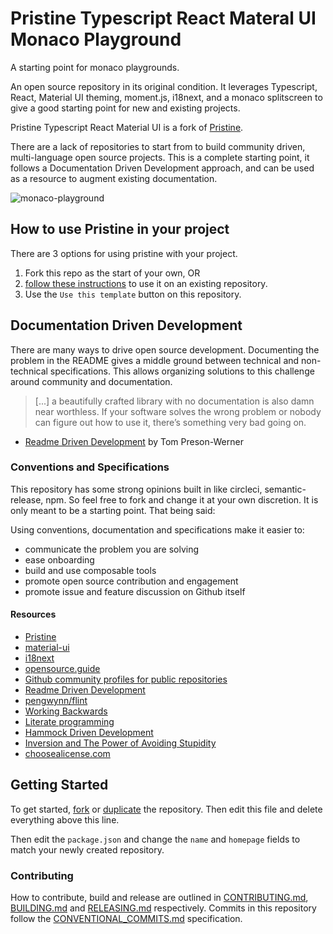 # Pristine Typescript React Materal UI Monaco Playground

A starting point for monaco playgrounds.

An open source repository in its original condition. It leverages Typescript, React, Material UI theming, moment.js, i18next, and a monaco splitscreen to give a good starting point for new and existing projects.

Pristine Typescript React Material UI is a fork of [Pristine](https://github.com/etclabscore/pristine).

There are a lack of repositories to start from to build community driven, multi-language open source projects. This is a complete starting point, it follows a Documentation Driven Development approach, and can be used as a resource to augment existing documentation.

![monaco-playground](https://user-images.githubusercontent.com/364566/67905556-f9d40580-fb2e-11e9-8410-6e55c1b614f0.gif)

## How to use Pristine in your project

There are 3 options for using pristine with your project.
1. Fork this repo as the start of your own, OR
2. [follow these instructions](https://thoughts.t37.net/merging-2-different-git-repositories-without-losing-your-history-de7a06bba804) to use it on an existing repository.
3. Use the `Use this template` button on this repository.

## Documentation Driven Development

There are many ways to drive open source development. Documenting the problem in the README gives a middle ground between technical and non-technical specifications. This allows organizing solutions to this challenge around community and documentation.

> [...] a beautifully crafted library with no documentation is also damn near worthless. If your software solves the wrong problem or nobody can figure out how to use it, there’s something very bad going on.

- [Readme Driven Development](http://tom.preston-werner.com/2010/08/23/readme-driven-development.html) by Tom Preson-Werner

### Conventions and Specifications

This repository has some strong opinions built in like circleci, semantic-release, npm. So feel free to fork and change it at your own discretion. It is only meant to be a starting point. That being said:

Using conventions, documentation and specifications make it easier to:
- communicate the problem you are solving
- ease onboarding
- build and use composable tools
- promote open source contribution and engagement
- promote issue and feature discussion on Github itself

#### Resources

- [Pristine](https://github.com/etclabscore/pristine)
- [material-ui](https://material-ui.com)
- [i18next](https://www.i18next.com/)
- [opensource.guide](https://opensource.guide/)
- [Github community profiles for public repositories](https://help.github.com/articles/about-community-profiles-for-public-repositories/)
- [Readme Driven Development](http://tom.preston-werner.com/2010/08/23/readme-driven-development.html)
- [pengwynn/flint](https://github.com/pengwynn/flint)
- [Working Backwards](https://www.allthingsdistributed.com/2006/11/working_backwards.html)
- [Literate programming](https://en.wikipedia.org/wiki/Literate_programming)
- [Hammock Driven Development](https://www.youtube.com/watch?v=f84n5oFoZBc)
- [Inversion and The Power of Avoiding Stupidity](https://fs.blog/2013/10/inversion/)
- [choosealicense.com](http://choosealicense.com)

## Getting Started

To get started, [fork](https://help.github.com/articles/fork-a-repo/) or [duplicate](https://help.github.com/articles/duplicating-a-repository/) the repository. Then edit this file and delete everything above this line.

Then edit the `package.json` and change the `name` and `homepage` fields to match your newly created repository.

### Contributing

How to contribute, build and release are outlined in [CONTRIBUTING.md](CONTRIBUTING.md), [BUILDING.md](BUILDING.md) and [RELEASING.md](RELEASING.md) respectively. Commits in this repository follow the [CONVENTIONAL_COMMITS.md](CONVENTIONAL_COMMITS.md) specification.
